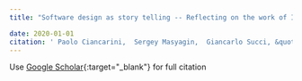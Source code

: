 ```yaml
---
title: "Software design as story telling -- Reflecting on the work of Italo Calvino"

date: 2020-01-01
citation: ' Paolo Ciancarini,  Sergey Masyagin,  Giancarlo Succi, &quot;Software design as story telling -- Reflecting on the work of Italo Calvino.&quot;, 2020.'
---
```

Use [Google Scholar](https://scholar.google.com/scholar?q=Software+design+as+story+telling++++Reflecting+on+the+work+of+Italo+Calvino){:target="_blank"} for full citation